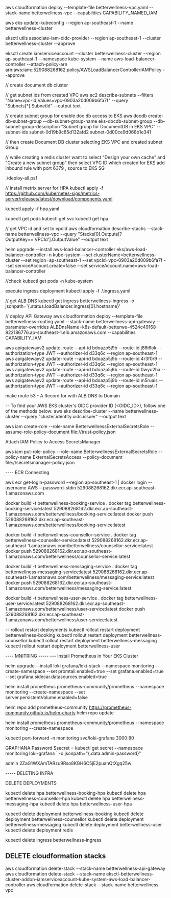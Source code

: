  aws cloudformation deploy --template-file betterwellness-vpc.yaml --stack-name betterwellness-vpc   --capabilities CAPABILITY_NAMED_IAM

aws eks update-kubeconfig --region ap-southeast-1 --name betterwellness-cluster


eksctl utils associate-iam-oidc-provider --region ap-southeast-1  --cluster betterwellness-cluster  --approve

eksctl create iamserviceaccount --cluster betterwellness-cluster  --region ap-southeast-1  --namespace kube-system --name aws-load-balancer-controller --attach-policy-arn arn:aws:iam::529088268162:policy/AWSLoadBalancerControllerIAMPolicy --approve


// create document db cluster 

// get subnet ids from created VPC 
aws ec2 describe-subnets --filters "Name=vpc-id,Values=vpc-0903a20d009b6fa7f" --query "Subnets[*].SubnetId"  --output text

// create subnet group for enable doc db access to EKS 
aws docdb create-db-subnet-group --db-subnet-group-name eks-docdb-subnet-group --db-subnet-group-description "Subnet group for DocumentDB in EKS VPC" --subnet-ids subnet-0d19b9c85d132afd2 subnet-0d00ce9d068b1e341

// then create Document DB cluster selecting EKS VPC and created subnet Group

// while creating a redis cluster want to select "Design your own cache" and "Create a new subnet group"
then select VPC ID which created for EKS
add inbound rule with port 6379 , source to EKS SG


.\deploy-all.ps1

// install metrix server for HPA 
kubectl apply -f https://github.com/kubernetes-sigs/metrics-server/releases/latest/download/components.yaml


kubectl apply -f hpa.yaml

kubectl get pods
kubectl get svc
kubectl get hpa


// get VPC id and set to vpcId
aws cloudformation describe-stacks --stack-name betterwellness-vpc --query "Stacks[0].Outputs[?OutputKey=='VPCId'].OutputValue" --output text

helm upgrade --install aws-load-balancer-controller eks/aws-load-balancer-controller -n kube-system --set clusterName=betterwellness-cluster --set region=ap-southeast-1   --set vpcId=vpc-0903a20d009b6fa7f   --set serviceAccount.create=false   --set serviceAccount.name=aws-load-balancer-controller

//check
kubectl get pods -n kube-system

execute ingress deployment
kubectl apply -f .\ingress.yaml 


// get ALB DNS
kubectl get ingress betterwellness-ingress -o jsonpath='{.status.loadBalancer.ingress[0].hostname}'

// deploy API Gateway
aws cloudformation deploy --template-file betterwellness-routing.yaml --stack-name betterwellness-api-gateway --parameter-overrides ALBDnsName=k8s-default-betterwe-4524c49168-922186776.ap-southeast-1.elb.amazonaws.com --capabilities CAPABILITY_IAM


aws apigatewayv2 update-route  --api-id bdoazp5j9b  --route-id j86i6ok  --authorization-type JWT  --authorizer-id d33q6c   --region ap-southeast-1
aws apigatewayv2 update-route  --api-id bdoazp5j9b  --route-id 4r3f0r9  --authorization-type JWT  --authorizer-id d33q6c   --region ap-southeast-1
aws apigatewayv2 update-route  --api-id bdoazp5j9b  --route-id 0wyu2ha  --authorization-type JWT  --authorizer-id d33q6c   --region ap-southeast-1
aws apigatewayv2 update-route  --api-id bdoazp5j9b  --route-id m5ruais  --authorization-type JWT  --authorizer-id d33q6c   --region ap-southeast-1



  
make route 53 - A Record for with  ALB DNS to Domain 


-- To find your AWS EKS cluster's OIDC provider ID (<OIDC_ID>), follow one of the methods below:
 aws eks describe-cluster --name betterwellness-cluster --query "cluster.identity.oidc.issuer" --output text

aws iam create-role --role-name BetterwellnessExternalSecretsRole  --assume-role-policy-document file://trust-policy.json

 Attach IAM Policy to Access SecretsManager
 
 aws iam put-role-policy  --role-name BetterwellnessExternalSecretsRole  --policy-name ExternalSecretsAccess  --policy-document file://secretsmanager-policy.json


---- ECR Connecting 
 
aws ecr get-login-password --region ap-southeast-1 | docker login --username AWS --password-stdin 529088268162.dkr.ecr.ap-southeast-1.amazonaws.com

docker build -t betterwellness-booking-service .
docker tag betterwellness-booking-service:latest 529088268162.dkr.ecr.ap-southeast-1.amazonaws.com/betterwellness/booking-service:latest
docker push 529088268162.dkr.ecr.ap-southeast-1.amazonaws.com/betterwellness/booking-service:latest

docker build -t betterwellness-counsellor-service .
docker tag betterwellness-counsellor-service:latest 529088268162.dkr.ecr.ap-southeast-1.amazonaws.com/betterwellness/counsellor-service:latest
docker push 529088268162.dkr.ecr.ap-southeast-1.amazonaws.com/betterwellness/counsellor-service:latest

docker build -t betterwellness-messaging-service .
docker tag betterwellness-messaging-service:latest 529088268162.dkr.ecr.ap-southeast-1.amazonaws.com/betterwellness/messaging-service:latest
docker push 529088268162.dkr.ecr.ap-southeast-1.amazonaws.com/betterwellness/messaging-service:latest

docker build -t betterwellness-user-service .
docker tag betterwellness-user-service:latest 529088268162.dkr.ecr.ap-southeast-1.amazonaws.com/betterwellness/user-service:latest
docker push 529088268162.dkr.ecr.ap-southeast-1.amazonaws.com/betterwellness/user-service:latest

-- rollout restart deployments
kubectl rollout restart deployment betterwellness-booking
kubectl rollout restart deployment betterwellness-counsellor
kubectl rollout restart deployment betterwellness-messaging
kubectl rollout restart deployment betterwellness-user


---- MNITRING -----
--- Install Prometheus in Your EKS Cluster

helm upgrade --install loki grafana/loki-stack  --namespace monitoring --create-namespace   --set promtail.enabled=true   --set grafana.enabled=true   --set grafana.sidecar.datasources.enabled=true

helm install prometheus prometheus-community/prometheus  --namespace monitoring --create-namespace   --set server.persistentVolume.enabled=false


helm repo add prometheus-community https://prometheus-community.github.io/helm-charts
helm repo update

helm install prometheus prometheus-community/prometheus --namespace monitoring --create-namespace

kubectl port-forward -n monitoring svc/loki-grafana 3000:80

GRAPHANA Password
$secret = kubectl get secret --namespace monitoring loki-grafana `
  -o jsonpath="{.data.admin-password}"

[System.Text.Encoding]::UTF8.GetString([System.Convert]::FromBase64String($secret))

admin
2ZaG1WXAmTARzu9Rso8KGH6C5jE2puahQtXgq25w





----- DELETING INFRA

DELETE DEPLOYMENTS

kubectl delete hpa betterwellness-booking-hpa
kubectl delete hpa betterwellness-counsellor-hpa
kubectl delete hpa betterwellness-messaging-hpa
kubectl delete hpa betterwellness-user-hpa


kubectl delete deployment betterwellness-booking
kubectl delete deployment betterwellness-counsellor
kubectl delete deployment betterwellness-messaging
kubectl delete deployment betterwellness-user
kubectl delete deployment redis


kubectl delete ingress betterwellness-ingress 

DELETE cloudformation stacks
------------------------------------
aws cloudformation delete-stack --stack-name betterwellness-api-gateway
aws cloudformation delete-stack --stack-name eksctl-betterwellness-cluster-addon-iamserviceaccount-kube-system-aws-load-balancer-controller
aws cloudformation delete-stack --stack-name betterwellness-vpc
